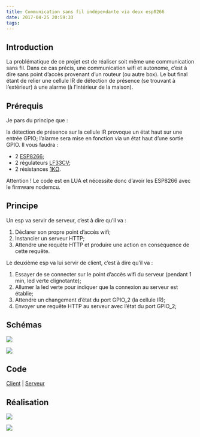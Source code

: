 ```yaml
---
title: Communication sans fil indépendante via deux esp8266
date: 2017-04-25 20:59:33
tags:
---
```


## Introduction

La problématique de ce projet est de réaliser soit même une communication sans fil. Dans ce cas précis, une communication wifi et autonome, c’est à dire sans point d’accès provenant d’un routeur (ou autre box). Le but final étant de relier une cellule IR de détection de présence (se trouvant à l’extérieur) à une alarme (à l’intérieur de la maison).

## Prérequis

Je pars du principe que :

la détection de présence sur la cellule IR provoque un état haut sur une entrée GPIO;
l’alarme sera mise en fonction via un état haut d’une sortie GPIO.
Il vous faudra :

- 2 [ESP8266](http://www.ebay.com/itm/ESP8266-Serial-WIFI-Wireless-Transceiver-Module-Send-Receive-LWIP-Support-AP-STA-/171653455849?hash=item27f757dfe9:g:KDkAAOSw-W5Uwh9z);
- 2 régulateurs [LF33CV](http://www.ebay.com/itm/LF33CV-Original-New-ST-Transistor-/400409071685?hash=item5d3a3d9045:g:pF4AAMXQk-FRE8mt);
- 2 résistances [1KΩ](http://www.ebay.com/itm/1000PCS-1K-1K-Ohm-1-4W-0-25W-5-Carbon-Film-Resistors-Resistance-/252071106631?hash=item3ab09bd847:g:ymUAAOSwjVVV3nVm).

Attention !
Le code est en LUA et nécessite donc d’avoir les ESP8266 avec le firmware nodemcu.

## Principe

Un esp va servir de serveur, c’est à dire qu’il va :

1. Déclarer son propre point d’accès wifi;
2. Instancier un serveur HTTP;
3. Attendre une requête HTTP et produire une action en conséquence de cette requête.

Le deuxième esp va lui servir de client, c’est à dire qu’il va :

1. Essayer de se connecter sur le point d’accès wifi du serveur (pendant 1 min, led verte clignotante);
2. Allumer la led verte pour indiquer que la connexion au serveur est établie;
3. Attendre un changement d’état du port GPIO_2 (la cellule IR);
4. Envoyer une requête HTTP au serveur avec l’état du port GPIO_2;

## Schémas

![](/images/scheme-client.png)

![](/images/scheme-server.png)

## Code

[Client](https://github.com/Wifsimster/soft-ap-client) | [Serveur](https://github.com/Wifsimster/soft-ap)

## Réalisation 

![](/images/image_client.jpg)

![](/images/image_server.jpg)